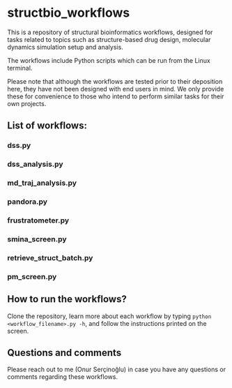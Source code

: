 # structbio_workflows

This is a repository of structural bioinformatics workflows, designed for tasks related to topics such as structure-based drug design, molecular dynamics simulation setup and analysis.

The workflows include Python scripts which can be run from the Linux terminal. 

Please note that although the workflows are tested prior to their deposition here, they have not been designed with end users in mind. We only provide these for convenience to those who intend to perform similar tasks for their own projects. 

## List of workflows:

### dss.py

### dss_analysis.py

### md_traj_analysis.py

### pandora.py

### frustratometer.py

### smina_screen.py

### retrieve_struct_batch.py

### pm_screen.py

## How to run the workflows?

Clone the repository, learn more about each workflow by typing ```python <workflow_filename>.py -h```, and follow the instructions printed on the screen.

## Questions and comments

Please reach out to me (Onur Serçinoğlu) in case you have any questions or comments regarding these workflows. 

